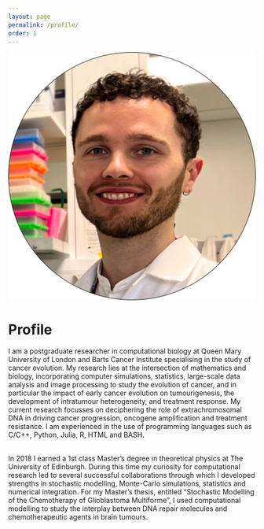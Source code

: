 ```yaml
---
layout: page
permalink: /profile/
order: 1
---
```


<div class="profile-container">
  <div class="profile-image">
    <img src="/assets/images/profile_image.png" alt="">
  </div>
  <div class="profile-text">
    <h1>Profile</h1>
    <p>
     I am a postgraduate researcher in computational biology at Queen Mary University of London and Barts Cancer Institute specialising in the study of cancer evolution. My research lies at the intersection of mathematics and biology, incorporating computer simulations, statistics, large-scale data analysis and image processing to study the evolution of cancer, and in particular the impact of early cancer evolution on tumourigenesis, the development of intratumour heterogeneity, and treatment response. My current research focusses on deciphering the role of extrachromosomal DNA in driving cancer progression, oncogene amplification and treatment resistance. I am experienced in the use of programming languages such as C/C++, Python, Julia, R, HTML and BASH.<br><br>

In 2018 I earned a 1st class Master’s degree in theoretical physics at The University of Edinburgh. During this time my curiosity for computational research led to several successful collaborations through which I developed strengths in stochastic modelling, Monte-Carlo simulations, statistics and numerical integration. For my Master’s thesis, entitled “Stochastic Modelling of the Chemotherapy of Glioblastoma Multiforme”, I used computational modelling to study the interplay between DNA repair molecules and chemotherapeutic agents in brain tumours. 
    </p>
  </div>
</div>
